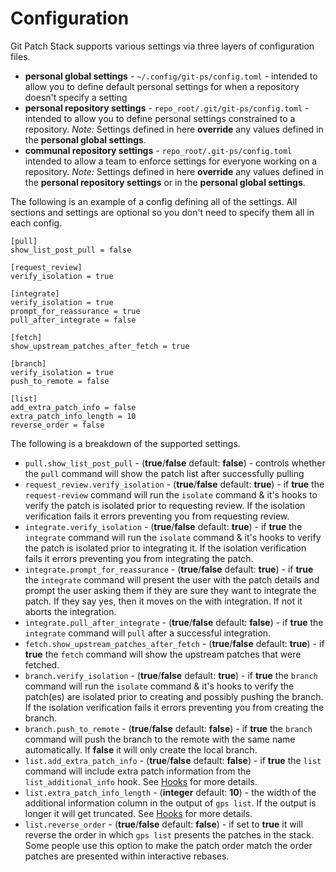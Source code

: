 # Configuration

Git Patch Stack supports various settings via three layers of configuration
files.

- **personal global settings** - `~/.config/git-ps/config.toml` - intended to allow you to define default personal settings for when a repository doesn't specify a setting
- **personal repository settings** - `repo_root/.git/git-ps/config.toml` - intended to allow you to define personal settings constrained to a repository. *Note:* Settings defined in here **override** any values defined in the **personal global settings**.
- **communal repository settings** - `repo_root/.git-ps/config.toml` intended to allow a team to enforce settings for everyone working on a repository. *Note:* Settings defined in here **override** any values defined in the **personal repository settings** or in the **personal global settings**.

The following is an example of a config defining all of the settings. All sections and settings are optional so you don't need to specify them all in each config.

```
[pull]
show_list_post_pull = false

[request_review]
verify_isolation = true

[integrate]
verify_isolation = true
prompt_for_reassurance = true
pull_after_integrate = false

[fetch]
show_upstream_patches_after_fetch = true

[branch]
verify_isolation = true
push_to_remote = false

[list]
add_extra_patch_info = false
extra_patch_info_length = 10
reverse_order = false
```

The following is a breakdown of the supported settings.

- `pull.show_list_post_pull` - (**true**/**false** default: **false**) - controls whether the `pull` command will show the patch list after successfully pulling
- `request_review.verify_isolation` - (**true**/**false** default: **true**) - if **true** the `request-review` command will run the `isolate` command & it's hooks to verify the patch is isolated prior to requesting review. If the isolation verification fails it errors preventing you from requesting review.
- `integrate.verify_isolation` - (**true**/**false** default: **true**) - if **true** the `integrate` command will run the `isolate` command & it's hooks to verify the patch is isolated prior to integrating it. If the isolation verification fails it errors preventing you from integrating the patch.
- `integrate.prompt_for_reassurance` - (**true**/**false** default: **true**) - if **true** the `integrate` command will present the user with the patch details and prompt the user asking them if they are sure they want to integrate the patch. If they say yes, then it moves on the with integration. If not it aborts the integration.
- `integrate.pull_after_integrate` - (**true**/**false** default: **false**) - if **true** the `integrate` command will `pull` after a successful integration.
- `fetch.show_upstream_patches_after_fetch` - (**true**/**false** default: **true**) - if **true** the `fetch` command will show the upstream patches that were fetched.
- `branch.verify_isolation` - (**true**/**false** default: **true**) - if **true** the `branch` command will run the `isolate` command & it's hooks to verify the patch(es) are isolated prior to creating and possibly pushing the branch. If the isolation verification fails it errors preventing you from creating the branch.
- `branch.push_to_remote` - (**true**/**false** default: **false**) - if **true** the `branch` command will push the branch to the remote with the same name automatically. If **false** it will only create the local branch.
- `list.add_extra_patch_info` - (**true**/**false** default: **false**) - if **true** the `list` command will include extra patch information from the `list_additional_info` hook. See [Hooks](hooks.md) for more details.
- `list.extra_patch_info_length` - (**integer** default: **10**) - the width of the additional information column in the output of `gps list`. If the output is longer it will get truncated. See [Hooks](hooks.md) for more details.
- `list.reverse_order` - (**true**/**false** default: **false**) - if set to **true** it will reverse the order in which `gps list` presents the patches in the stack. Some people use this option to make the patch order match the order patches are presented within interactive rebases.

